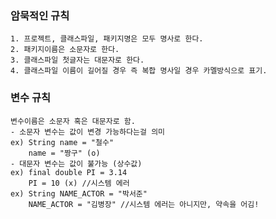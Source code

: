 ### 암묵적인 규칙
    1. 프로젝트, 클래스파일, 패키지명은 모두 명사로 한다.
    2. 패키지이름은 소문자로 한다.
    3. 클래스파일 첫글자는 대문자로 한다.
    4. 클래스파일 이름이 길어질 경우 즉 복합 명사일 경우 카멜방식으로 표기.

### 변수 규칙
    변수이름은 소문자 혹은 대문자로 함.
    - 소문자 변수는 값이 변경 가능하다는걸 의미
    ex) String name = "철수"
        name = "짱구" (o)
    - 대문자 변수는 값이 불가능 (상수값) 
    ex) final double PI = 3.14
        PI = 10 (x) //시스템 에러
    ex) String NAME_ACTOR = "박서준"
        NAME_ACTOR = "김병장" //시스템 에러는 아니지만, 약속을 어김!
